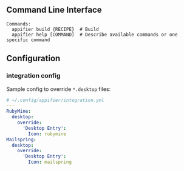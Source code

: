 ## Command Line Interface

```
Commands:
  appifier build {RECIPE}  # Build
  appifier help [COMMAND]  # Describe available commands or one specific command
```

## Configuration 

### integration config

Sample config to override ``*.desktop`` files:

```yaml
# ~/.config/appifier/integration.yml
---
RubyMine:
  desktop:
    override:
      'Desktop Entry':
        Icon: rubymine
Mailspring:
  desktop:
    override:
      'Desktop Entry':
        Icon: mailspring
```

